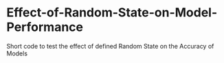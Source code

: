 # Effect-of-Random-State-on-Model-Performance
Short code to test the effect of defined Random State on the Accuracy of Models
